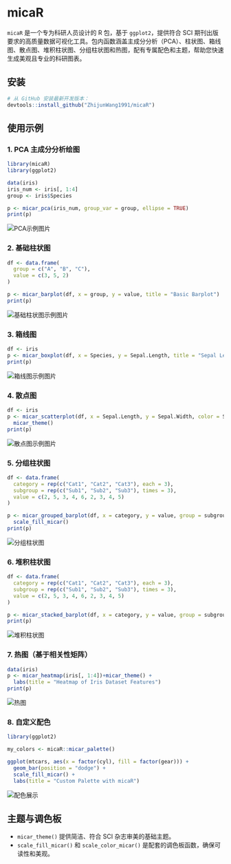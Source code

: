 
# micaR

`micaR` 是一个专为科研人员设计的 R 包，基于 `ggplot2`，提供符合 SCI 期刊出版要求的高质量数据可视化工具。包内函数涵盖主成分分析（PCA）、柱状图、箱线图、散点图、堆积柱状图、分组柱状图和热图，配有专属配色和主题，帮助您快速生成美观且专业的科研图表。


## 安装

```r
# 从 GitHub 安装最新开发版本：
devtools::install_github("ZhijunWang1991/micaR")
```

## 使用示例

### 1. PCA 主成分分析绘图

```r
library(micaR)
library(ggplot2)

data(iris)
iris_num <- iris[, 1:4]
group <- iris$Species

p <- micar_pca(iris_num, group_var = group, ellipse = TRUE)
print(p)
```
![PCA示例图片](https://github.com/ZhijunWang1991/micaR/blob/main/example/p1.png)


### 2. 基础柱状图

```r
df <- data.frame(
  group = c("A", "B", "C"),
  value = c(3, 5, 2)
)

p <- micar_barplot(df, x = group, y = value, title = "Basic Barplot")
print(p)
```
![基础柱状图示例图片](https://github.com/ZhijunWang1991/micaR/blob/main/example/p2.png)

### 3. 箱线图

```r
df <- iris
p <- micar_boxplot(df, x = Species, y = Sepal.Length, title = "Sepal Length by Species")
print(p)
```
![箱线图示例图片](https://github.com/ZhijunWang1991/micaR/blob/main/example/p3.png)

### 4. 散点图

```r
df <- iris
p <- micar_scatterplot(df, x = Sepal.Length, y = Sepal.Width, color = Species, title = "Scatterplot with Groups")+
  micar_theme()
print(p)
```
![散点图示例图片](https://github.com/ZhijunWang1991/micaR/blob/main/example/p4.png)

### 5. 分组柱状图

```r
df <- data.frame(
  category = rep(c("Cat1", "Cat2", "Cat3"), each = 3),
  subgroup = rep(c("Sub1", "Sub2", "Sub3"), times = 3),
  value = c(2, 5, 3, 4, 6, 2, 3, 4, 5)
)

p <- micar_grouped_barplot(df, x = category, y = value, group = subgroup, title = "Grouped Barplot")+
  scale_fill_micar()
print(p)
```
![分组柱状图](https://github.com/ZhijunWang1991/micaR/blob/main/example/p5.png)

### 6. 堆积柱状图

```r
df <- data.frame(
  category = rep(c("Cat1", "Cat2", "Cat3"), each = 3),
  subgroup = rep(c("Sub1", "Sub2", "Sub3"), times = 3),
  value = c(2, 5, 3, 4, 6, 2, 3, 4, 5)
)

p <- micar_stacked_barplot(df, x = category, y = value, group = subgroup, title = "Stacked Barplot")+micar_theme()
print(p)
```
![堆积柱状图](https://github.com/ZhijunWang1991/micaR/blob/main/example/p6.png)

### 7. 热图（基于相关性矩阵）

```r
data(iris)
p <- micar_heatmap(iris[, 1:4])+micar_theme() +
  labs(title = "Heatmap of Iris Dataset Features")
print(p)
```
![热图](https://github.com/ZhijunWang1991/micaR/blob/main/example/p7.png)

### 8. 自定义配色

```r
library(ggplot2)

my_colors <- micaR::micar_palette()

ggplot(mtcars, aes(x = factor(cyl), fill = factor(gear))) +
  geom_bar(position = "dodge") +
  scale_fill_micar() +
  labs(title = "Custom Palette with micaR")
```
![配色展示](https://github.com/ZhijunWang1991/micaR/blob/main/example/p8.png)

## 主题与调色板

* `micar_theme()` 提供简洁、符合 SCI 杂志审美的基础主题。
* `scale_fill_micar()` 和 `scale_color_micar()` 是配套的调色板函数，确保可读性和美观。
